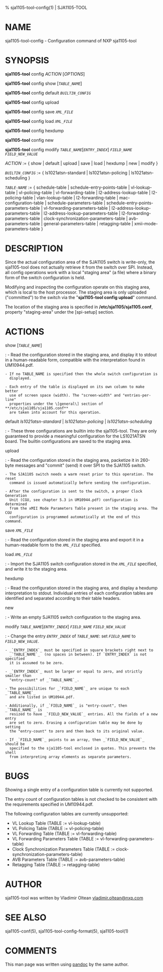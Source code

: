 % sja1105-tool-config(1) | SJA1105-TOOL

NAME
====

sja1105-tool-config - Configuration command of NXP sja1105-tool

SYNOPSIS
========

**sja1105-tool** config _ACTION_ \[_OPTIONS_\]

**sja1105-tool** config show \[_`TABLE_NAME`_\]

**sja1105-tool** config default _`BUILTIN_CONFIG`_

**sja1105-tool** config upload

**sja1105-tool** config save _`XML_FILE`_

**sja1105-tool** config load _`XML_FILE`_

**sja1105-tool** config hexdump

**sja1105-tool** config new

**sja1105-tool** config modify _`TABLE_NAME`_\[_`ENTRY_INDEX`_\]
                 _`FIELD_NAME`_ _`FIELD_NEW_VALUE`_

_ACTION_ := { show | default | upload | save | load | hexdump | new | modify }

_`BUILTIN_CONFIG`_ := { ls1021atsn-standard | ls1021atsn-policing | ls1021atsn-scheduling }

_`TABLE-NAME`_ := { schedule-table | schedule-entry-points-table | vl-lookup-table |
                      vl-policing-table | vl-forwarding-table | l2-address-lookup-table |
                      l2-policing-table | vlan-lookup-table | l2-forwarding-table |
                      mac-configuration-table | schedule-parameters-table |
                      schedule-entry-points-parameters-table | vl-forwarding-parameters-table |
                      l2-address-lookup-parameters-table | l2-address-lookup-parameters-table |
                      l2-forwarding-parameters-table | clock-synchronization-parameters-table |
                      avb-parameters-table | general-parameters-table | retagging-table |
                      xmii-mode-parameters-table }

DESCRIPTION
===========

Since the actual configuration area of the SJA1105 switch is write-only,
the sja1105-tool does not actually retrieve it from the switch over SPI.
Instead, all config operations work with a local "staging area" (a file)
where a binary form of the switch configuration is held.

Modifying and inspecting the configuration operate on this staging area,
which is local to the host processor. The staging area is only uploaded
("committed") to the switch via the "**sja1105-tool config upload**" command.

The location of the staging area is specified in **/etc/sja1105/sja1105.conf**,
property "staging-area" under the \[spi-setup\] section.


ACTIONS
=======

show \[_`TABLE_NAME`_\]

:   - Read the configuration stored in the staging area, and display it to
      stdout in a human-readable form, compatible with the interpretation
      found in UM10944.pdf.

    - If no TABLE_NAME is specified then the whole switch configuration is
      displayed.

    - Each entry of the table is displayed on its own column to make better
      use of screen space (width). The "screen-width" and "entries-per-line"
      properties under the \[general\] section of **/etc/sja1105/sja1105.conf**
      are taken into account for this operation.

default _ls1021atsn-standard_ | _ls1021atsn-policing_ | _ls1021atsn-scheduling_

:   - These three configurations are builtin into the sja1105-tool. They are
      only guaranteed to provide a meaningful configuration for the LS1021ATSN
      board. The builtin configurations are saved to the staging area.

upload

:   - Read the configuration stored in the staging area, packetize it in 260-byte
      messages and "commit" (send) it over SPI to the SJA1105 switch.

    - The SJA1105 switch needs a warm reset prior to this operation. The reset
      command is issued automatically before sending the configuration.

    - After the configuration is sent to the switch, a proper Clock Generation
      Unit (CGU, see chapter 5.3 in UM10944.pdf) configuration is determined
      from the xMII Mode Parameters Table present in the staging area. The CGU
      configuration is programmed automatically at the end of this command.

save _`XML_FILE`_

:   - Read the configuration stored in the staging area and export it in a
      human-readable form to the _`XML_FILE`_ specified.

load _`XML_FILE`_

:   - Import the SJA1105 switch configuration stored in the _`XML_FILE`_ specified,
      and write it to the staging area.

hexdump

:   - Read the configuration stored in the staging area, and display a hexdump
      interpretation to stdout. Individual entries of each configuration tables
      are identified and separated according to their table headers.

new

:   - Write an empty SJA1105 switch configuration to the staging area.

modify _`TABLE_NAME`_\[_`ENTRY_INDEX`_\] _`FIELD_NAME`_ _`FIELD_NEW_VALUE`_

:   - Change the entry _`ENTRY_INDEX`_ of _`TABLE_NAME`_: set _`FIELD_NAME`_
      to _`FIELD_NEW_VALUE`_.

    - _`ENTRY_INDEX`_ must be specified in square brackets right next to
      _`TABLE_NAME`_  (no spaces in between). If `ENTRY_INDEX` is not specified
      it is assumed to be zero.

    - _`ENTRY_INDEX`_ must be larger or equal to zero, and strictly smaller than
      "entry-count" of _`TABLE_NAME`_.

    - The possibilities for _`FIELD_NAME`_ are unique to each _`TABLE_NAME`_
      and are listed in UM10944.pdf.

    - Additionally, if _`FIELD_NAME`_ is "entry-count", then _`TABLE_NAME`_ is
      resized to have _`FIELD_NEW_VALUE`_ entries. All the fields of a new entry
      are set to zero. Erasing a configuration table may be done by setting
      the "entry-count" to zero and then back to its original value.

    - If _`FIELD_NAME`_ points to an array, then _`FIELD_NEW_VALUE`_ should be
      specified to the sja1105-tool enclosed in quotes. This prevents the shell
      from interpreting array elements as separate parameters.

BUGS
====

Showing a single entry of a configuration table is currently not supported.

The entry count of configuration tables is not checked to be consistent with
the requirements specified in UM10944.pdf.

The following configuration tables are currently unsupported:

* VL Lookup Table (TABLE := vl-lookup-table)
* VL Policing Table (TABLE := vl-policing-table)
* VL Forwarding Table (TABLE := vl-forwarding-table)
* VL Forwarding Parameters Table (TABLE := vl-forwarding-parameters-table)
* Clock Synchronization Parameters Table (TABLE := clock-synchronization-parameters-table)
* AVB Parameters Table (TABLE := avb-parameters-table)
* Retagging Table (TABLE := retagging-table)

AUTHOR
======

sja1105-tool was written by Vladimir Oltean <vladimir.oltean@nxp.com>

SEE ALSO
========

sja1105-conf(5),
sja1105-tool-config-format(5),
sja1105-tool(1)

COMMENTS
========

This man page was written using [pandoc](http://pandoc.org/) by the same author.

